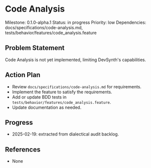 # Code Analysis
Milestone: 0.1.0-alpha.1
Status: in progress
Priority: low
Dependencies: docs/specifications/code-analysis.md, tests/behavior/features/code_analysis.feature

## Problem Statement
Code Analysis is not yet implemented, limiting DevSynth's capabilities.


## Action Plan
- Review `docs/specifications/code-analysis.md` for requirements.
- Implement the feature to satisfy the requirements.
- Add or update BDD tests in `tests/behavior/features/code_analysis.feature`.
- Update documentation as needed.

## Progress
- 2025-02-19: extracted from dialectical audit backlog.

## References
- None
